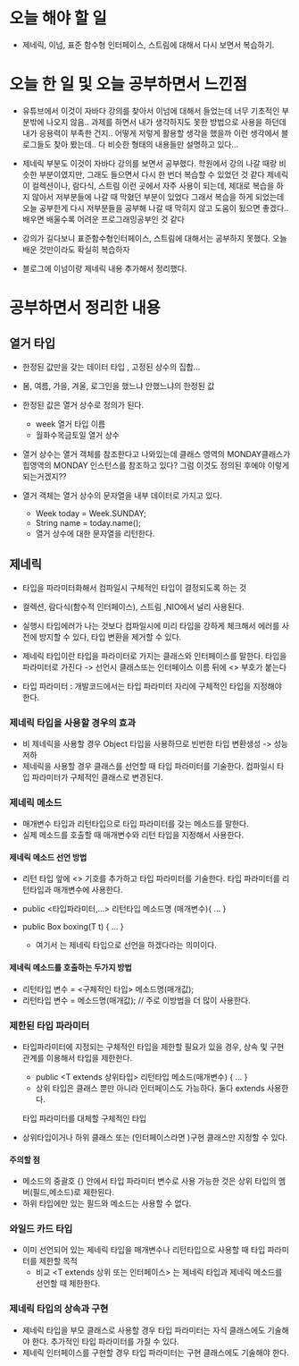 # 오늘 해야 할 일
* 제네릭, 이넘, 표준 함수형 인터페이스, 스트림에 대해서 다시 보면서 복습하기.

# 오늘 한 일 및 오늘 공부하면서 느낀점
* 유튜브에서 이것이 자바다 강의를 찾아서 이넘에 대해서 들었는데 너무 기초적인 부분밖에 나오지 않음..
과제를 하면서 내가 생각하지도 못한 방법으로 사용을 하던데 내가 응용력이 부족한 건지.. 어떻게 저렇게 활용할 생각을 했을까
이런 생각에서 블로그들도 찾아 봤는데.. 다 비슷한 형태의 내용들만 설명하고 있다... 

* 제네릭 부분도 이것이 자바다 강의를 보면서 공부했다. 학원에서 강의 나갈 때랑 비슷한 부분이였지만, 그래도 들으면서
다시 한 번더 복습할 수 있었던 것 같다 제네릭이 컬렉션이나, 람다식, 스트림 이런 곳에서 자주 사용이 되는데, 제대로
복습을 하지 않아서 저부분들에 나갈 때 막혔던 부분이 있었다 그래서 복습을 하게 되었는데 오늘 공부한게 다시 저부분들을
공부해 나갈 때 막히지 않고 도움이 됬으면 좋겠다.. 배우면 배울수록 어려운 프로그래밍공부인 것 같다

* 강의가 길다보니 표준함수형인터페이스, 스트림에 대해서는 공부하지 못했다. 오늘 배운 것만이라도 확실히 복습하자
* 블로그에 이넘이랑 제네릭 내용 추가해서 정리했다.


# 공부하면서 정리한 내용

## 열거 타입
* 한정된 값만을 갖는 데이터 타입 , 고정된 상수의 집합...
* 봄, 여름, 가을, 겨울, 로그인을 했느냐 안했느냐의 한정된 값
* 한정된 값은 열거 상수로 정의가 된다.
  * week 열거 타입 이름
  * 월화수목금토일 열거 상수

* 열거 상수는 열거 객체를 참조한다고 나와있는데 클래스 영역의 MONDAY클래스가 힙영역의 MONDAY 인스턴스를 참조하고 있다?
그럼 이것도 정의된 후에야 이렇게 되는거겠지??

* 열거 객체는 열거 상수의 문자열을 내부 데이터로 가지고 있다.
  * Week today = Week.SUNDAY;
  * String name  = today.name();
  * 열거 상수에 대한 문자열을 리턴한다.




## 제네릭 
* 타입을 파라미터화해서 컴파일시 구체적인 타입이 결정되도록 하는 것
* 컬렉션, 람다식(함수적 인터페이스), 스트림 ,NIO에서 널리 사용된다.

* 실행시 타입에러가 나는 것보다 컴파일시에 미리 타입을 강하게 체크해서 에러를 사전에
방지할 수 있다, 타입 변환을 제거할 수 있다.


* 제네릭 타입이란 타입을 파라미터로 가지는 클래스와 인터페이스를 말한다.
타입을 파라미터로 가진다 -> 선언시 클래스또는 인터페이스 이름 뒤에 <> 부호가 붙는다

* 타입 파라미터 : 개발코드에서는 타입 파라미터 자리에 구체적인 타입을 지정해야 한다.


### 제네릭 타입을 사용할 경우의 효과
* 비 제네릭을 사용할 경우 Object 타입을 사용하므로 빈번한 타입 변환생성 -> 성능 저하
* 제네릭을 사용할 경우 클래스를 선언할 때 타입 파라미터를 기술한다.
컴파일시 타입 파라미터가 구체적인 클래스로 변경된다.

### 제네릭 메소드
* 매개변수 타입과 리턴타입으로 타입 파라미터를 갖는 메소드를 말한다.
* 실제 메소드를 호출할 때 매개변수와 리턴 타입을 지정해서 사용한다.

#### 제네릭 메소드 선언 방법
* 리턴 타입 앞에 <> 기호를 추가하고 타입 파라미터를 기술한다. 타입 파라미터를 리턴타입과 매개변수에 사용한다.

* public <타입파라미터,...> 리턴타입 메소드명 (매개변수){ ... }
* public <T> Box<T> boxing(T t) { ... }
  * 여기서 <T> 는 제네릭 타입으로 선언을 하겠다라는 의미이다.

#### 제네릭 메소드를 호출하는 두가지 방법
* 리턴타입 변수 = <구체적인 타입> 메소드명(매개값);
* 리턴타입 변수 = 메소드명(매개값); // 주로 이방법을 더 많이 사용한다.


### 제한된 타입 파라미터
* 타입파라미터에 지정되는 구체적인 타입을 제한할 필요가 있을 경우, 상속 및 구현 관계를 이용해서 타입을 제한한다.
  * public <T extends 상위타입> 리턴타입 메소드(매개변수) { ... }
  * 상위 타입은 클래스 뿐만 아니라 인터페이스도 가능하다. 둘다 extends 사용한다.

  타입 파라미터를 대체할 구체적인 타입
 * 상위타입이거나 하위 클래스 또는 (인터페이스라면 )구현 클래스만 지정할 수 있다.

#### 주의할 점
* 메소드의 중괄호 {} 안에서 타입 파라미터 변수로 사용 가능한 것은 상위 타입의 멤버(필드,메소드)로 제한된다.
* 하위 타입에만 있는 필드와 메소드는 사용할 수 없다.


### 와일드 카드 타입
* 이미 선언되어 있는 제네릭 타입을 매개변수나 리턴타입으로 사용할 때 타입 파라미터를 제한할 목적
  * 비교 <T extends 상위 또는 인터페이스> 는 제네릭 타입과 제네릭 메소드를 선언할 때 제한한다.

### 제네릭 타입의 상속과 구현
* 제네릭 타입을 부모 클래스로 사용할 경우 타입 파라미터는 자식 클래스에도 기술해야 한다.
  추가적인 타입 파라미터를 가질 수 있다.
* 제네릭 인터페이스를 구현할 경우 타입 파라미터는 구현 클래스에도 기술해야 한다.











